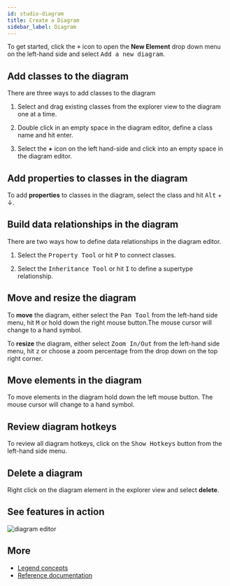 ```yaml
---
id: studio-diagram
title: Create a Diagram
sidebar_label: Diagram
---
```


To get started, click the <kbd>+</kbd> icon to open the **New Element** drop down menu on the left-hand side and select <kbd>Add a new diagram</kbd>.

## Add classes to the diagram

There are three ways to add classes to the diagram

1. Select and drag existing classes from the explorer view to the diagram one at a time.

2. Double click in an empty space in the diagram editor, define a class name and hit enter.

3. Select the **+** icon on the left hand-side and click into an empty space in the diagram editor.

## Add properties to classes in the diagram

To add **properties** to classes in the diagram, select the class and hit <kbd>Alt</kbd> + &darr;.

## Build data relationships in the diagram

There are two ways how to define data relationships in the diagram editor.

1. Select the <kbd>Property Tool</kbd>  or hit <kbd>P</kbd> to connect classes.

2. Select the <kbd>Inheritance Tool</kbd> or hit <kbd>I</kbd> to define a supertype relationship.

## Move and resize the diagram

To **move** the diagram, either select the <kbd>Pan Tool</kbd> from the left-hand side menu, hit <kbd>M</kbd> or hold down the right mouse button.The mouse cursor will change to a hand symbol.

To **resize** the diagram, either select <kbd>Zoom In/Out</kbd> from the left-hand side menu, hit <kbd>z</kbd> or choose a zoom percentage from the drop down on the top right corner.

## Move elements in the diagram

To move elements in the diagram hold down the left mouse button. The mouse cursor will change to a hand symbol.

## Review diagram hotkeys

To review all diagram hotkeys, click on the <kbd>Show Hotkeys</kbd> button from the left-hand side menu.

## Delete a diagram

Right click on the diagram element in the explorer view and select **delete**.

## See features in action

![diagram editor](../assets/diagram-editor.gif)

## More
- [Legend concepts](../concepts/legend-concepts)
- [Reference documentation](../reference/legend-language)